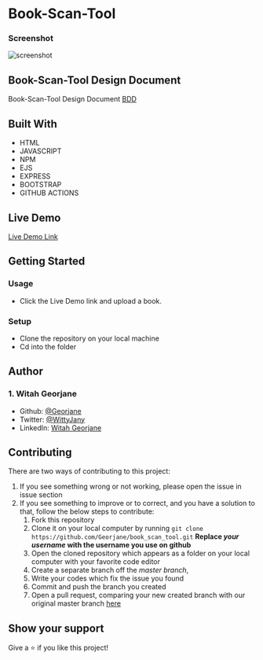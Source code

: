 # Book-Scan-Tool


### Screenshot

![screenshot]()

## Book-Scan-Tool Design Document

Book-Scan-Tool Design Document [BDD](assets/docs/document.md)

## Built With

- HTML
- JAVASCRIPT
- NPM
- EJS
- EXPRESS
- BOOTSTRAP
- GITHUB ACTIONS

## Live Demo

[Live Demo Link]()

## Getting Started

### Usage

- Click the Live Demo link and upload a book.

### Setup

- Clone the repository on your local machine
- Cd into the folder
<!-- - Run `npm install` -->
<!-- - Run `npm start` -->
<!-- - On your browser, make sure you point to the right address (i.e: http://localhost:8080/) -->

## Author

### 1. Witah Georjane
* Github: [@Georjane](https://github.com/Georjane)
* Twitter: [@WittyJany](https://twitter.com/WittyJany)
* LinkedIn: [Witah Georjane](https://www.linkedin.com/in/witah-georjane)

## Contributing
There are two ways of contributing to this project:

1. If you see something wrong or not working, please open the issue in issue section
2. If you see something to improve or to correct, and you have a solution to that, follow the below steps to contribute:
    1. Fork this repository 
    2. Clone it on your local computer by running `git clone https://github.com/Georjane/book_scan_tool.git` __Replace *your username* with the username you use on github__
    3. Open the cloned repository which appears as a folder on your local computer with your favorite code editor
    4. Create a separate branch off the *master branch*,
    5. Write your codes which fix the issue you found
    6. Commit and push the branch you created
    7. Open a pull request, comparing your new created branch with our original master branch [here](https://github.com/Georjane/book_scan_tool/pulls)

## Show your support

Give a ⭐️ if you like this project!

